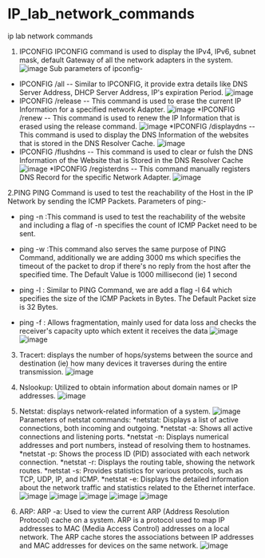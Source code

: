 # IP_lab_network_commands
ip lab network commands
1. IPCONFIG
IPCONFIG command is used to display the IPv4, IPv6, subnet mask, default Gateway of all the network adapters in the system.
![image](https://github.com/adithya-9801/IP_lab_network_commands/assets/103358857/04b32d42-27b2-462e-9b79-687a20209528)
Sub parameters of ipconfig-
 * IPCONFIG /all --  Similar to IPCONFIG, it provide extra details like DNS Server Address, DHCP Server Address, IP's expiration Period.
![image](https://github.com/adithya-9801/IP_lab_network_commands/assets/103358857/50536d36-ff83-4923-8640-1bbbb56b9236)
* IPCONFIG /release -- This command is used to erase the current IP Information for a specified network Adapter.
![image](https://github.com/adithya-9801/IP_lab_network_commands/assets/103358857/5c4ebde9-8334-4b42-bca7-f891307909e2)
*IPCONFIG /renew -- This command is used to renew the IP Information that is erased using the release command.
![image](https://github.com/adithya-9801/IP_lab_network_commands/assets/103358857/5c4ebde9-8334-4b42-bca7-f891307909e2)
*IPCONFIG /displaydns -- This command is used to display the DNS Information of the websites that is stored in the DNS Resolver Cache.
![image](https://github.com/adithya-9801/IP_lab_network_commands/assets/103358857/085bde7d-5f72-404f-92e7-995953b485a3)
* IPCONFIG /flushdns -- This command is used to clear or fulsh the DNS Information of the Website that is Stored in the DNS Resolver Cache
 ![image](https://github.com/adithya-9801/IP_lab_network_commands/assets/103358857/085bde7d-5f72-404f-92e7-995953b485a3)
*IPCONFIG /registerdns -- This command manually registers DNS Record for the specific Network Adapter.
![image](https://github.com/adithya-9801/IP_lab_network_commands/assets/103358857/38cb571a-5939-4a97-a8cf-156e3e378b28)

2.PING 
PING Command is used to test the reachability of the Host in the IP Network by sending the ICMP Packets.
Parameters of ping:-
 * ping -n :This command is used to test the reachability of the website and including a flag of -n specifies the count of ICMP Packet need to be sent.

* ping -w :This command also serves the same purpose of PING Command, additionally we are adding 3000 ms which specifies the timeout of the packet to drop if there's no reply from the host after the specified time. The Default Value is 1000 millisecond (ie) 1 second

* ping -l : Similar to PING Command,  we are add a flag -l 64 which specifies the size of the ICMP Packets in Bytes. The Default Packet size is 32 Bytes.

* ping -f : Allows fragmentation, mainly used for data loss and checks the receiver's capacity upto which extent it receives the data
  ![image](https://github.com/adithya-9801/IP_lab_network_commands/assets/103358857/43656fc9-018c-4647-8344-fe170275d2d2)
  ![image](https://github.com/adithya-9801/IP_lab_network_commands/assets/103358857/d7d0d7d0-8549-4c6a-adeb-bfb4925d09cb)

3. Tracert:
   displays the number of hops/systems between the source and destination (ie) how many devices it traverses during the entire transmission.
   ![image](https://github.com/adithya-9801/IP_lab_network_commands/assets/103358857/e38b68be-461a-4ad6-afe6-7afe51b6be7a)

4. Nslookup:
   Utilized to obtain information about domain names or IP addresses.
   ![image](https://github.com/adithya-9801/IP_lab_network_commands/assets/103358857/19ce4a78-f3ac-47bf-a482-72ac27fa3291)
   
5. Netstat: displays network-related information of a system.
    ![image](https://github.com/adithya-9801/IP_lab_network_commands/assets/103358857/19ce4a78-f3ac-47bf-a482-72ac27fa3291)
   Parameters of netstat commands:
*netstat: Displays a list of active connections, both incoming and outgoing.
*netstat -a: Shows all active connections and listening ports.
*netstat -n: Displays numerical addresses and port numbers, instead of resolving them to hostnames.
*netstat -p: Shows the process ID (PID) associated with each network connection.
*netstat -r: Displays the routing table, showing the network routes.
*netstat -s: Provides statistics for various protocols, such as TCP, UDP, IP, and ICMP.
*netstat -e: Displays the detailed information about the network traffic and statistics related to the Ethernet interface.
![image](https://github.com/adithya-9801/IP_lab_network_commands/assets/103358857/69b5e0f5-a7d6-463d-bd1a-55358f186a5c)
![image](https://github.com/adithya-9801/IP_lab_network_commands/assets/103358857/99cf7db9-ed53-4cca-bd16-a5fc2d9569e3)
![image](https://github.com/adithya-9801/IP_lab_network_commands/assets/103358857/71779689-c84b-48d8-82c5-438185e420e0)
![image](https://github.com/adithya-9801/IP_lab_network_commands/assets/103358857/6efd7c55-0c71-4760-9e72-2924659bfd0b)
![image](https://github.com/adithya-9801/IP_lab_network_commands/assets/103358857/b7d5bbab-d961-4aac-a10b-0159b0bf96da)

6. ARP:
 ARP -a:
    Used to view the current ARP (Address Resolution Protocol) cache on a system. ARP is a protocol used to map IP addresses to MAC (Media Access Control) addresses on a local network. The ARP cache stores the associations between IP addresses and MAC addresses for devices on the same network.
   ![image](https://github.com/adithya-9801/IP_lab_network_commands/assets/103358857/c42f28a6-4dcb-4290-b960-4383dd0511f3)










  



